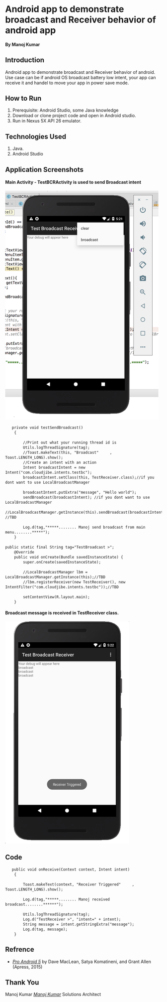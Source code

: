 # Android app to demonstrate broadcast and Receiver behavior of android app
####                                                                                                     By Manoj Kumar
## Introduction 
Android app to demonstrate broadcast and Receiver behavior of android. Use case can be if android OS broadcast battery low intent, your app can receive it and handel to move your app in power save mode.


## How to Run
1.	Prerequisite: Android Studio, some Java knowledge
2.	Download or clone project code and open in Android studio.
3.	Run in Nexus 5X API 26 emulator.


## Technologies Used
1.	Java.
2.	Android Studio


## Application Screenshots
#### Main Activity - TestBCRActivity is used to send Broadcast intent
<img src="images/Android Emulator - Nexus_5X_API_265554 2018-02-18 17-21-27.png">


```
   private void testSendBroadcast()
    {

    	//Print out what your running thread id is
    	Utils.logThreadSignature(tag);
        //Toast.makeText(this, "Broadcast"     , Toast.LENGTH_LONG).show();
    	//Create an intent with an action
    	Intent broadcastIntent = new Intent("com.cloudjibe.intents.testbc");
        broadcastIntent.setClass(this, TestReceiver.class);//if you dont want to use LocalBroadcastManager

    	broadcastIntent.putExtra("message", "Hello world");
    	sendBroadcast(broadcastIntent); //if you dont want to use LocalBroadcastManager
        //LocalBroadcastManager.getInstance(this).sendBroadcast(broadcastIntent); //TBD

    	Log.d(tag,"*****........ Manoj send broadcast from main menu........*****");
    }

public static final String tag="TestBroadcast >";
    @Override
    public void onCreate(Bundle savedInstanceState) {
        super.onCreate(savedInstanceState);

        //LocalBroadcastManager lbm = LocalBroadcastManager.getInstance(this);//TBD
        //lbm.registerReceiver(new TestReceiver(), new IntentFilter("com.cloudjibe.intents.testbc"));//TBD

        setContentView(R.layout.main);
    }
```

#### Broadcast message is received in TestReceiver class.
<img src="images/Android Emulator - Nexus_5X_API_265554 2018-02-18 17-22-06.png">

## Code
```
   public void onReceive(Context context, Intent intent) 
    {

        Toast.makeText(context, "Receiver Triggered"     , Toast.LENGTH_LONG).show();

        Log.d(tag,"*****........ Manoj received broadcast........******");

    	Utils.logThreadSignature(tag);
        Log.d("TestReceiver >", "intent=" + intent);
        String message = intent.getStringExtra("message");
        Log.d(tag, message);
    }

```
## Refrence
- [*Pro Android 5*](https://github.com/Apress/pro-android-5) by Dave MacLean, Satya Komatineni, and Grant Allen (Apress, 2015)

## Thank You
Manoj Kumar
[*Manoj Kumar*](https://www.linkedin.com/in/manojkumar19/)
Solutions Architect
